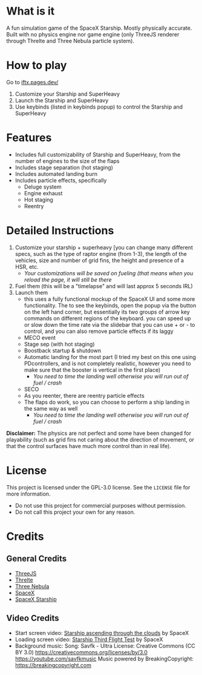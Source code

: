 # What is it

A fun simulation game of the SpaceX Starship. Mostly physically accurate. Built with no physics engine nor game engine (only ThreeJS renderer through Threlte and Three Nebula particle system).

# How to play

Go to [iftx.pages.dev/](https://iftx.pages.dev/)

1. Customize your Starship and SuperHeavy
2. Launch the Starship and SuperHeavy
3. Use keybinds (listed in keybinds popup) to control the Starship and SuperHeavy

# Features

- Includes full customizability of Starship and SuperHeavy, from the number of engines to the size of the flaps
- Includes stage separation (hot staging)
- Includes automated landing burn
- Includes particle effects, specifically
    - Deluge system
    - Engine exhaust
    - Hot staging
    - Reentry

# Detailed Instructions

1. Customize your starship + superheavy [you can change many different specs, such as the type of raptor engine (from 1-3), the length of the vehicles, size and number of grid fins, the height and presence of a HSR, etc.
    - *Your customizations will be saved on fueling (that means when you reload the page, it will still be there*
2. Fuel them (this will be a "timelapse" and will last approx 5 seconds IRL)
3. Launch them
    - this uses a fully functional mockup of the SpaceX UI and some more functionality. The to see the keybinds, open the popup via the button on the left hand corner, but essentially its two groups of arrow key commands on different regions of the keyboard. you can speed up or slow down the time rate via the slidebar that you can use + or - to control, and you can also remove particle effects if its laggy
    - MECO event
    - Stage sep (with hot staging)
    - Boostback startup & shutdown
    - Automatic landing for the most part (I tried my best on this one using PDcontrollers, and is not completely realistic, however you need to make sure that the booster is vertical in the first place)
        - *You need to time the landing well otherwise you will run out of fuel / crash*
    - SECO
    - As you reenter, there are reentry particle effects
    - The flaps do work, so you can choose to perform a ship landing in the same way as well
        - *You need to time the landing well otherwise you will run out of fuel / crash*

**Disclaimer:**
The physics are not perfect and some have been changed for playability (such as grid fins not caring about the direction of movement, or that the control surfaces have much more control than in real life).

# License

This project is licensed under the GPL-3.0 license. See the `LICENSE` file for more information.

- Do not use this project for commercial purposes without permission.
- Do not call this project your own for any reason.

# Credits

## General Credits

- [ThreeJS](https://threejs.org/)
- [Threlte](https://threlte.xyz/)
- [Three Nebula](https://three-nebula.org/)
- [SpaceX](https://www.spacex.com/)
- [SpaceX Starship](https://www.spacex.com/vehicles/starship/)

## Video Credits

- Start screen video: [Starship ascending through the clouds](https://twitter.com/SpaceX/status/1768747417716101402) by SpaceX
- Loading screen video: [Starship Third Flight Test](https://www.youtube.com/watch?v=ApMrILhTulI) by SpaceX
- Background music:
    Song: Savfk - Ultra
    License: Creative Commons (CC BY 3.0) https://creativecommons.org/licenses/by/3.0
    https://youtube.com/savfkmusic
    Music powered by BreakingCopyright: https://breakingcopyright.com